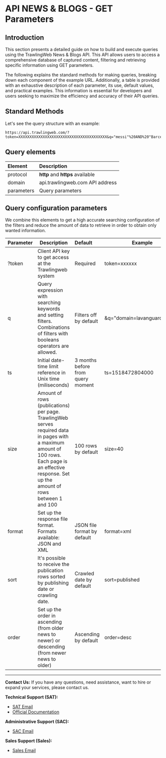 # API NEWS & BLOGS - GET Parameters

## Introduction
This section presents a detailed guide on how to build and execute queries using the TrawlingWeb News & Blogs API. This API allows users to access a comprehensive database of captured content, filtering and retrieving specific information using GET parameters.

The following explains the standard methods for making queries, breaking down each component of the example URL. Additionally, a table is provided with an exhaustive description of each parameter, its use, default values, and practical examples. This information is essential for developers and users seeking to maximize the efficiency and accuracy of their API queries.

## Standard Methods
Let's see the query structure with an example:

```
https://api.trawlingweb.com/?token=XXXXXXXXXXXXXXXXXXXXXXXXXXXXXXXXXXXXXXXX&q="messi"%20AND%20"Barcelona"&ts=1518472804000&size=100
```

## Query elements

| Element    | Description                      |
| :--------- | :------------------------------- |
| protocol   | **http** and **https** available |
| domain     | api.trawlingweb.com API address  |
| parameters | Query parameters                 |

## Query configuration parameters

We combine this elements to get a high accurate searching configuration of the filters and reduce the amount of data to retrieve in order to obtain only wanted information.

| Parameter | Description                                                                                                                                                                                          | Default                           | Example                      |
| :-------- | ---------------------------------------------------------------------------------------------------------------------------------------------------------------------------------------------------- | :-------------------------------- | ---------------------------- |
| ?token    | Client API key to get access at the Trawlingweb system                                                                                                                                               | Required                          | token=xxxxxx                 |
| q         | Query expression with searching keywords and setting filters. Combinations of filters with booleans operators are allowed.                                                                           | Filters off by default            | &q="domain=lavanguardia.com" |
| ts        | Initial date-time limit reference in Unix time (miliseconds)                                                                                                                                         | 3 months before from query moment | ts=1518472804000             |
| size      | Amount of rows (publications) per page. TrawlingWeb serves required data in pages with a maximum amount of 100 rows. Each page is an effective response. Set up the amount of rows between 1 and 100 | 100 rows by default               | size=40                      |
| format    | Set up the response file format. Formats available: JSON and XML                                                                                                                                     | JSON file format by default       | format=xml                   |
| sort      | It's possible to receive the publication rows sorted by publishing date or crawling date.                                                                                                            | Crawled date by default           | sort=published               |
| order     | Set up the order in ascending (from older news to newer) or descending (from newer news to older)                                                                                                    | Ascending by default              | order=desc                   |

---
**Contact Us:**
If you have any questions, need assistance, want to hire or expand your services, please contact us.

**Technical Support (SAT):**
* [SAT Email](mailto:support@trawlingweb.com)
* [Official Documentation](https://docs.trawlingweb.com)

**Administrative Support (SAC):**
* [SAC Email](mailto:gestion@trawlingweb.com)

**Sales Support (Sales):**
* [Sales Email](mailto:sales@trawlingweb.com)